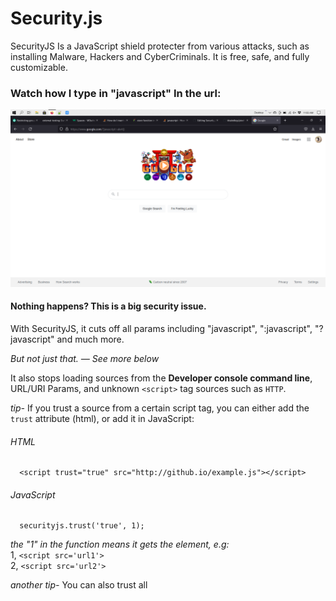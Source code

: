 # Security.js
SecurityJS Is a JavaScript shield protecter from various attacks, such as installing Malware, Hackers and CyberCriminals. It is free, safe, and fully customizable.

### Watch how I type in "javascript" In the url:
![Fail screenshot](securityJS_screenshot_png.png)

#### Nothing happens? This is a big security issue.

With SecurityJS, it cuts off all params including "javascript", ":javascript", "?javascript" and much more.

_But not just that. ― See more below_

It also stops loading sources from the **Developer console command line**, URL/URI Params, and unknown `<script>` tag sources such as `HTTP`.

*tip-*
If you trust a source from a certain script tag, you can either add the `trust` attribute (html), or add it in JavaScript:

###### HTML
```
  <script trust="true" src="http://github.io/example.js"></script>
```
###### JavaScript
```
  securityjs.trust('true', 1);
```
_the "1" in the function means it gets the element, e.g:_<br>
1, `<script src='url1'>`<br>
2, `<script src='url2'>`

*another tip-*
You can also trust all <script> tags under any circumstance. Example:
###### HTML
```
  <script trust-all="true" src="http://github.io/example.js"></script>
```
###### JavaScript
```
  securityjs.trustAll('true');
```
### With SecurityJS:
![Success screenshot](securityJS_screenshot_s_png.png)
  
Depending on your browser, it will output a message due to any issues such as:
  > **example.com** currently has <a href='#'>SecurityJS</a> active.<br>
  This site prevented potential risk of attack.<br>
  If you encountered a problem, please contact the owner.<br>
                                       <kbd>Back</kbd>

  #### Without further ado, let's install it:
  
  ### 1. Download full file
  The only step for this is to install it by download. 
  
  It will download *1* File.
  
  You can download it by the [download page](download.html)
  
  ### 2. Get by `<script>` tag
  You can easily get the JavaScript source code by embedding it:
  ```
  <script type='text/javascript' src='https://raw.githubusercontent.com/Parking-Master/Security.js/main/security.js'></script>
  ```
  **IMPORTANT NOTE:** Please embed the `<script>` tag inside the head, or else it won't block anything!
  
  Now, go ahead and try to type in the address bar: <kbd>https://mydomain.com?javascript=alert()</kbd>
  
  What happenend? It outputted a message! You can also open up the dev-console, and go to the logs. You'll see a warning by SecurityJS saying it blocked a possible attack.
  
  Go ahead and try to put a `<script>` tag with `src` attribute of any http javascript file.
  
  ### Thanks for reading! Please consider getting SecurityJS for your site.
